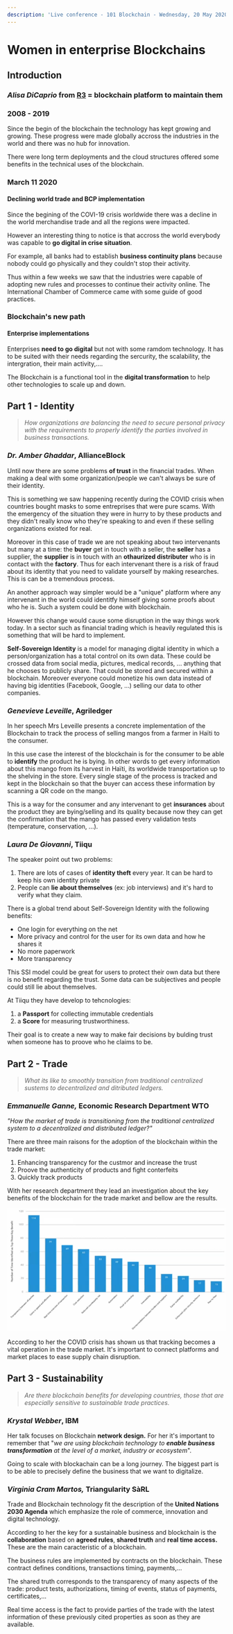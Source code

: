 ```yaml
---
description: 'Live conference - 101 Blockchain - Wednesday, 20 May 2020'
---
```


# Women in enterprise Blockchains

## Introduction

### _Alisa DiCaprio_ from [R3](https://www.r3.com/)  = blockchain platform to maintain them 

### 2008 - 2019

Since the begin of the blockchain the technology has kept growing and growing. These progress were made globally accross the industries in the world and there was no hub for innovation.

There were long term deployments and the cloud structures offered some benefits in the technical uses of the blockchain.

### March 11 2020

#### Declining world trade and BCP implementation

Since the begining of the COVI-19 crisis worldwide there was a decline in the world merchandise trade and all the regions were impacted.

However an interesting thing to notice is that accross the world everybody was capable to **go digital in crise situation**.

For example, all banks had to establish **business continuity plans** because nobody could go physically and they couldn't stop their activity.

Thus within a few weeks we saw that the industries were capable of adopting new rules and processes to continue their activity online. The International Chamber of Commerce came with some guide of good practices.

### Blockchain's new path

#### Enterprise implementations

Enterprises **need to go digital** but not with some ramdom technology. It has to be suited with their needs regarding the sercurity, the scalability, the intergration, their main activity,....

The Blockchain is a functional tool in the **digital transformation** to help other technologies to scale up and down. 

## Part 1 - Identity

> _How organizations are balancing the need to secure personal privacy with the requirements to properly identify the parties involved in business transactions._

### _Dr. Amber Ghaddar_, AllianceBlock

Until now there are some problems **of trust** in the financial trades. When making a deal with some organization/people we can't always be sure of their identity.

This is something we saw happening recently during the COVID crisis when countries bought masks to some entreprises that were pure scams. With the emergency of the situation they were in hurry to by these products and they didn't really know who they're speaking to and even if these selling organizations existed for real.

Moreover in this case of trade we are not speaking about two intervenants but many at a time: the **buyer** get in touch with a seller, the **seller** has a supplier, the **supplier** is in touch with an **othaurized distributer** who is in contact with the **factory**. Thus for each intervenant there is a risk of fraud about its identity that you need to validate yourself by making researches. This is can be a tremendous process.

An another approach way simpler would be a "unique" platform where any intervenant in the world could identitfy himself giving some proofs about who he is. Such a system could be done with blockchain.

However this change would cause some disruption in the way things work today. In a sector such as financial trading which is heavily regulated this is something that will be hard to implement.

**Self-Sovereign Identity** is a model for managing digital identity in which a person/organization has a total control on its own data. These could be crossed data from social media, pictures, medical records, ... anything that he chooses to publicly share. That could be stored and secured within a blockchain. Moreover everyone could monetize his own data instead of having big identities \(Facebook, Google, ...\) selling our data to other companies.

### _Genevieve Leveille_, Agriledger

In her speech Mrs Leveille presents a concrete implementation of the Blockchain to track the process of selling mangos from a farmer in Haïti to the consumer. 

In this use case the interest of the blockchain is for the consumer to be able to **identify** the product he is bying. In other words to get every information about this mango from its harvest in Haïti, its worldwide transportation up to the shelving in the store. Every single stage of the process is tracked and kept in the blockchain so that the buyer can access these information by scanning a QR code on the mango.

This is a way for the consumer and any intervenant to get **insurances** about the product they are bying/selling and its quality because now  they can get the confirmation that the mango has passed every validation tests \(temperature, conservation, ...\).

### _Laura De Giovanni_, Tiiqu

The speaker point out two problems:

1. There are lots of cases of **identity theft** every year. It can be hard to keep his own identity private
2. People can **lie about themselves** \(ex: job interviews\) and it's hard to verify what they claim.

There is a global trend about Self-Sovereign Identity with the following benefits:

* One login for everything on the net
* More privacy and control for the user for its own data and how he shares it
* No more paperwork
* More transparency

This SSI model could be great for users to protect their own data but there is no benefit regarding the trust. Some data can be subjectives and people could still lie about themselves.

At Tiiqu they have develop to tehcnologies:

1. a **Passport** for collecting immutable credentials
2. a **Score** for measuring trustworthiness.

Their goal is to create a new way to make fair decisions by bulding trust when someone has to proove who he claims to be.

## Part 2 - Trade

> _What its like to smoothly transition from traditional centralized sustems to decentralized and ditributed ledgers._

### _Emmanuelle Ganne,_ Economic Research Department WTO

_"How  the market of trade is transitioning from the traditional centralized system to a decentralized and distributed ledger?"_ 

There are three main raisons for the adoption of the blockchain within the trade market:

1. Enhancing transparency for the custmor and increase the trust
2. Proove the authenticity of products and fight conterfeits
3. Quickly track products

With her research department they lead an investigation about the key benefits of the blockchain for the trade market and bellow are the results.

![](.gitbook/assets/benefits.png)

According to her the COVID crisis has shown us that tracking becomes a vital operation in the trade market. It's important to connect platforms and market places to ease supply chain disruption.

## Part 3 - Sustainability

> _Are there blockchain benefits for developing countries, those that are especially sensitive to sustainable trade practices._

### _Krystal Webber_, IBM

Her talk focuses on Blockchain **network design.** For her it's important to remember that "_we are using blockchain technology to **enable business transformation** at the level of a market, industry or ecosystem_".

Going to scale with blockachain can be a long journey. The biggest part is to be able to precisely define the business that we want to digitalize.

### _Virginia Cram Martos,_ Triangularity SàRL

Trade and Blockchain technology fit the description of the **United Nations 2030 Agenda** which emphasize the role of commerce, innovation and digital technology.

According to her the key for a sustainable business and blockchain is the **collaboration** based on **agreed rules**, **shared truth** and **real time access.** These are the main caracteristic of a blockchain.

The business rules are implemented by contracts on the blockchain. These contract defines conditions, transactions timing, payments,...

The shared truth corresponds to the transparency of many aspects of the trade: product tests, authorizations, timing of events, status of payments, certificates,...

Real time access is the fact to provide parties of the trade with the latest information of these previously cited properties as soon as they are available.





